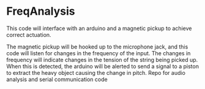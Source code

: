 FreqAnalysis
============


This code will interface with an arduino and a magnetic pickup to achieve correct actuation.

The magnetic pickup will be hooked up to the microphone jack, and this code will listen for
changes in the frequency of the input. The changes in frequency will indicate changes in the
tension of the string being picked up. When this is detected, the arduino will be alerted
to send a signal to a piston to extract the heavy object causing the change in pitch.
Repo for audio analysis and serial communication code
